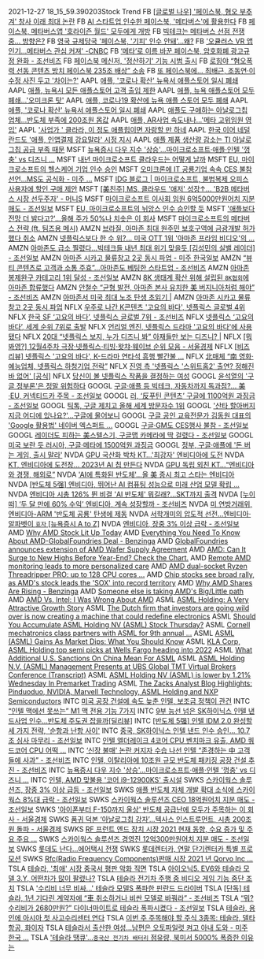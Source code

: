2021-12-27 18_15_59.390203Stock Trend
   FB                                                                                                                                                                                                                                                                                                                                [[글로벌 나우] '페이스북, 혐오 부추겨' 창사 이래 최대 논란](https://www.voakorea.com/a/6362496.html)
   FB                                                                                                                                                                                                                                                                                                                             [AI 스타트업 인수한 페이스북, '메타버스'에 활용한다](https://zdnet.co.kr/view/%3Fno%3D20211227092834)
   FB                                                                                                                                                                                                                                                                                                                              [페이스북, 메타버스앱 '호라이즌 월드' 모두에게 개방](https://www.bloter.net/newsView/blt202112100001)
   FB                                                                                                                                                                                                                                                                                                              [빅테크는 메타버스 선점 전쟁 중… 방향은?](http://it.chosun.com/site/data/html_dir/2021/12/27/2021122701855.html)
   FB                                                                                                                                                                                                                                                                                                                            [영국 규제당국 '페이스북, '기피' 인수 안돼'...왜?](https://www.bloter.net/newsView/blt202112010001)
   FB                                                                                                                                                                                                                                                                                                                   ['오큘러스 VR 앱 인기...메타버스 관심 커져' -CNBC](https://www.hankyung.com/finance/article/202112287665i)
   FB                                                                                                                                                                                                                                                                    [‘메타’로 이름 바꾼 페이스북, 암호화폐 광고규정 완화 - 조선비즈](https://biz.chosun.com/international/international_economy/2021/12/02/VOP4MIOJTVGILJRWWYXQCLQNOA/)
   FB                                                                                                                                                                                                                                                                                                                                  [페이스북 메신저, '정산하기' 기능 시범 출시](https://zdnet.co.kr/view/%3Fno%3D20211206093954)
   FB                                                                                                                                                                                                                                                                                                    [로힝야 “혐오폭력 선동 콘텐츠 방치 페이스북 235조 배상” 소송](https://www.hani.co.kr/arti/international/asiapacific/1022276.html)
   FB                                                                                                                                                                                                                                                                                               [또 페이스북에... 최배근, 조동연·이수정 사진 두고 '차이는?'](http://www.ohmynews.com/NWS_Web/View/at_pg.aspx%3FCNTN_CD%3DA0002791249)
 AAPL                                                                                                                                                                                                                                                                                                            [애플, '코로나 확산' 뉴욕서 애플스토어 일시 폐쇄](http://www.wikileaks-kr.org/news/articleView.html%3Fidxno%3D120124)
 AAPL                                                                                                                                                                                                                                                                                                                              [애플, 뉴욕시 모든 애플스토어 고객 출입 제한](https://www.asiae.co.kr/article/2021122807322469412)
 AAPL                                                                                                                                                                                                                                                                                                                              [애플, 뉴욕 애플스토어 모두 폐쇄...'오미크론 탓'](https://zdnet.co.kr/view/%3Fno%3D20211228092530)
 AAPL                                                                                                                                                                                                                                                                                                                      [애플, 코로나19 확산에 뉴욕 애플 스토어 모두 폐쇄](https://newsis.com/view/%3Fid%3DNISX20211228_0001703939)
 AAPL                                                                                                                                                                                                                                                                           [애플, '코로나 확산' 뉴욕서 애플스토어 일시 폐쇄](https://www.yna.co.kr/view/AKR20211228039300091%3Fsection%3Dsafe/news%26site%3Dmajor_news02_related)
 AAPL                                                                                                                                                                                                                                                                                                                  [애플도 구애하는 아날로그칩 업체…반도체 부족에 200조원 몸값](https://radiokorea.com/news/article.php%3Fuid%3D378232)
 AAPL                                                                                                                                                                                                                                                                                                                                 [애플, AR사업 속도내나…'메타 고위임원 영입'](https://zdnet.co.kr/view/%3Fno%3D20211227223040)
 AAPL                                                                                                                                                                                                                                                                                                                 ['사업가 ' 클라라, 이 정도 애플힙이면 자랑할 만 하네](http://www.koreadaily.com/news/read.asp%3Fart_id%3D9844882)
 AAPL                                                                                                                                                                                                                                                                                                               [한국 이어 네덜란드도 '애플, 인앱결제 강요말라' 시정 지시](http://www.koreadaily.com/news/read.asp%3Fart_id%3D9843943)
 AAPL                                                                                                                                                                                                                                                                                                                      [애플 제품 생산량 감소는 TI 아날로그칩 공급 부족 때문](https://www.hellot.net/news/article.html%3Fno%3D64579)
 MSFT                                                                                                                                                                                                                                                                                          [뉴욕증시 다우 지수 '상승'...마이크로소프트·애플·인텔 '껑충' vs 디즈니 ...](http://www.choicenews.co.kr/news/articleView.html%3Fidxno%3D87578)
 MSFT                                                                                                                                                                                                                                                                                                                                    [내년 마이크로소프트 클라우드는 어떻게 날까](https://zdnet.co.kr/view/%3Fno%3D20211224151202)
 MSFT                                                                                                                                                                                                                                                                                                                          [EU, 마이크로소프트의 헬스케어 기업 인수 승인](https://www.hankyung.com/finance/article/202112224878i)
 MSFT                                                                                                                                                                                                                                                                                                             [오미크론에 IT 공룡기업 속속 CES 불참 선언…MS도 공식화 - 미주 ...](http://www.koreatimes.com/article/20211225/1395120)
 MSFT                                                                                                                                                                                                                                                                                                                            [IDG 블로그 | 마이크로소프트, 불법복제 오피스 사용자에 할인 구매 제안](https://www.itworld.co.kr/news/218439)
 MSFT                                                                                                                                                                                                                                                                                       [[美친주] MS, 클라우드 '애저' 성장↑… 'B2B 메타버스 시장 선두주자' - 머니S](https://moneys.mt.co.kr/news/mwView.php%3Fno%3D2021122717038082701)
 MSFT                                                                                                                                                                                                                                                                     [마이크로소프트 이사회 임원 6억5000만원어치 지분 매도 - 조선일보](https://www.chosun.com/economy/global-stock/top30-stocks/2021/12/09/XZUFHPL3WWWJATE7CP3U3NJT4U/)
 MSFT                                                                                                                                                                                                                                                                                                                           [EU, 마이크로소프트의 뉘앙스 인수 승인할 듯](https://www.hankyung.com/economy/article/202112110882i)
 MSFT                                                                                                                                                                                                                                                                                                                 ['애플보다 전망 더 밝다고?'…올해 주가 50%나 치솟은 이 회사](https://www.mk.co.kr/news/stock/view/2021/12/1121354/)
 MSFT                                                                                                                                                                                                                                                                                                                                                    [마이크로소프트의 메타버스 전략 (ft. 팀즈용 메시)](https://slownews.kr/83113)
 AMZN                                                                                                                                                                                                                                                                                                              [브라질, 아마존 최대 원주민 보호구역에 금광개발 허가했다 취소](http://www.koreadaily.com/news/read.asp%3Fart_id%3D9844754)
 AMZN                                                                                                                                                                                                                                                                                               [넷플릭스보다 한 수 위?… 미국 OTT 1위 '아마존 프라임 비디오'의 ...](http://www.brandbrief.co.kr/news/articleView.html%3Fidxno%3D4929)
 AMZN                                                                                                                                                                                                                                                                         [아마존도 급소 찔렸다...빅테크들 내년 최대 위기 맞을듯 [김성민의 실밸 레이더] - 조선일보](https://www.chosun.com/economy/tech_it/2021/12/23/VVR3BUSLDZFCHO7AVFVF2JHPDE/)
 AMZN                                                                                                                                                                                                                                                                                                                         [아마존 시카고 물류창고 2곳 동시 파업 - 미주 한국일보](http://www.koreatimes.com/article/20211223/1394908)
 AMZN                                                                                                                                                                                                                                                                         [“뷰티 콘텐츠로 고객과 소통 주효”…아마존도 베팅한 스타트업 - 조선비즈](https://biz.chosun.com/international/global_people/2021/12/28/NFNPL7Y6KZGGPBEGHGT4TG76JM/)
 AMZN                                                                                                                                                                                                                                                                                           [아마존 봉제완구 카테고리 1위 달성 - 조선일보](https://www.chosun.com/special/special_section/2021/12/28/LPVGBT3ZWRDDRFK2PV3ZKDCCRA/)
 AMZN                                                                                                                                                                                                                                                                                                                 [8K 생태계 확산 위해 설립된 `8K협회`에 아마존 합류했다](https://www.mk.co.kr/news/business/view/2021/12/1201488/)
 AMZN                                                                                                                                                                                                                                                                      [안철수 “균형 발전, 아마존 본사 유치한 美 버지니아처럼 해야” - 조선비즈](https://biz.chosun.com/policy/politics/election2022/2021/12/23/QW6UKJ3Q4FDTRNTV4W7B3L6OXQ/)
 AMZN                                                                                                                              [아마존서 미국 최대 노조 탄생 초읽기 |](http://heraldk.com/2021/12/23/%25EC%2595%2584%25EB%25A7%2588%25EC%25A1%25B4%25EC%2584%259C-%25E7%25BE%258E-%25EC%25B5%259C%25EB%258C%2580-%25EB%2585%25B8%25EC%25A1%25B0-%25ED%2583%2584%25EC%2583%259D-%25EC%25B4%2588%25EC%259D%25BD%25EA%25B8%25B0/)
 AMZN                                                                                                                                                                                                                                                                                                                                [아마존 시카고 물류창고 2곳 동시 파업](https://www.mk.co.kr/news/world/view/2021/12/1199568/)
 NFLX                                                                                                                                                                                                                                                                                                         [우주로 나간 K콘텐츠 '고요의 바다', 넷플릭스 글로벌 4위](https://www.hani.co.kr/arti/culture/culture_general/1024907.html)
 NFLX                                                                                                                                                                                                                                                                                            [한국 SF ‘고요의 바다’, 넷플릭스 글로벌 7위 - 조선비즈](https://biz.chosun.com/it-science/ict/2021/12/26/MUUBZZOC5ZENLP5OUURTWI7GPE/)
 NFLX                                                                                                                                                                                                                                                                                                            [넷플릭스 ‘고요의 바다’, 세계 순위 7위로 출발](https://www.donga.com/news/Culture/article/all/20211226/110952788/1)
 NFLX                                                                                                                                                                                                                                                                                                                          [언리얼 엔진, 넷플릭스 드라마 '고요의 바다'에 사용됐다](https://www.hankyung.com/it/article/202112277614v)
 NFLX                               [20대 “넷플릭스 보지, 누가 디즈니 봐” 아재들만 보는 디즈니? |](http://heraldk.com/2021/12/26/20%25EB%258C%2580-%25EB%2584%25B7%25ED%2594%258C%25EB%25A6%25AD%25EC%258A%25A4-%25EB%25B3%25B4%25EC%25A7%2580-%25EB%2588%2584%25EA%25B0%2580-%25EB%2594%2594%25EC%25A6%2588%25EB%258B%2588-%25EB%25B4%2590-%25EC%2595%2584%25EC%259E%25AC%25EB%2593%25A4%25EB%25A7%258C-%25EB%25B3%25B4%25EB%258A%2594/)
 NFLX                                                                                                                                                                                                                                                                                                                   [[뭐봐영?] 12월4주차 극장·넷플릭스·티빙·왓챠·웨이브 순위 모음 - 서울경제](https://www.sedaily.com/NewsVIew/22VGG6NUJ7)
 NFLX                                                                                                                                                                                                                                                                                               [[비즈 리뷰] 넷플릭스 '고요의 바다', K-드라마 연타석 흥행 빨간불 ...](http://enter.etoday.co.kr/view/news_view.php%3FvarAtcId%3D217153)
 NFLX                                                                                                                                                                                                                                                                                                         [北매체 “南 영화·예능업체, 넷플릭스 하청기업 전락”](https://www.donga.com/news/Politics/article/all/20211226/110951827/1)
 NFLX                                                                                                                                                                                                                                                                                  [진영 측 '넷플릭스 '스위트홈2' 출연? 정해진 바 없어' [공식]](https://www.edaily.co.kr/news/read%3FnewsId%3D01161126629282784%26mediaCodeNo%3D258)
 NFLX                                                                                                                                                                                                                                                                                                                                   [당신이 볼 넷플릭스 작품을 결정하는 여성](https://www.bbc.com/korean/international-59779536)
GOOGL                                                                                                                                                                                                                                                                                                                                     [윤석열의 '구글 정부론'은 정말 위험하다](https://zdnet.co.kr/view/%3Fno%3D20211226143840)
GOOGL                                                                                                                                                                                                                                                                            [구글·애플 등 빅테크, 자동차까지 독과점?... 美·EU, 커넥티드카 주목 - 조선일보](https://www.chosun.com/international/us/2021/12/27/A5SCI2P2MJDNJPCPRTABPQSFUU/)
GOOGL                                                                                                                                                                                                                                                                       [러, ‘反푸틴 콘텐츠’ 구글에 1100억원 과징금 - 조선일보](https://www.chosun.com/international/international_general/2021/12/26/DW7HUV5OG5BNZJK5CWXWWKF55Y/)
GOOGL                                                                                                     [틱톡, 구글 제치고 올해 세계 방문자수 1위](https://atlantak.com/%25ED%258B%25B1%25ED%2586%25A1-%25EA%25B5%25AC%25EA%25B8%2580-%25EC%25A0%259C%25EC%25B9%2598%25EA%25B3%25A0-%25EC%2598%25AC%25ED%2595%25B4-%25EC%2584%25B8%25EA%25B3%2584-%25EB%25B0%25A9%25EB%25AC%25B8%25EC%259E%2590%25EC%2588%2598-1%25EC%259C%2584/)
GOOGL                                                                                                                                                                                                                                                                                                                      ['산타 할아버지 지금 어디에 있나요?'…구글에 물어보니](https://www.hankyung.com/finance/article/2021122427087)
GOOGL                                                                                                                                                                                                                                                                                            [구글 공인 교육전문가 김동원 대표의 'Google 활용법' 네이버 엑스퍼트 ...](http://www.lecturernews.com/news/articleView.html%3Fidxno%3D84939)
GOOGL                                                                                                                                                                                                                                                                                                       [구글·GM도 CES행사 불참 - 조선일보](https://www.chosun.com/economy/tech_it/2021/12/25/TH53OY2DSBAHPJLBLH7ZVJACF4/)
GOOGL                                                                                                                                                                                                                                                                    [레이더도 피하는 美스텔스기, 구글맵 카메라에 딱 걸렸다 - 조선일보](https://www.chosun.com/international/international_general/2021/12/23/HFYKZX6XFZECZGVP35FTRUWKGA/)
GOOGL                                                                                                                                                                                                                                                                                                                    [미국 보란 듯 러시아, 구글·메타에 1500억원 과징금](https://www.yonhapnewstv.co.kr/news/MYH20211226003400038)
GOOGL                                                                                                                                                                                                                                                                                                                              [정부, 구글·애플에 '돈 버는 게임, 출시 말라'](https://www.hankyung.com/it/article/2021122770631)
 NVDA                                                                                                                                                                                                                                                                                                                   [GPU 국산화 박차 KT…'최강자' 엔비디아에 도전](http://news.bizwatch.co.kr/article/industry/2021/12/28/0001)
 NVDA                                                                                                                                                                                                                                                                                                        [KT, 엔비디아에 도전장… 2023년 AI 칩 만든다](http://it.chosun.com/site/data/html_dir/2021/12/28/2021122800008.html)
 NVDA                                                                                                                                                                                                                                                                                           [GPU 독립 외친 KT…“엔비디아와 경쟁, 해외로”](https://www.edaily.co.kr/news/read%3FnewsId%3D01433366629283112%26mediaCodeNo%3D257)
 NVDA                                                                                                                                                                                                                                                                                                                    ['AI에 특화된 반도체'…올 美 증시 최고 스타는 엔비디아](https://www.hankyung.com/finance/article/2021122646721)
 NVDA                                                                                                                                                                                                                                                                                                        [[반도체 5强] 엔비디아, 뛰어난 AI 컴퓨팅 성능으로 미래 산업 모델 확립 ...](http://www.hellot.net/news/article.html%3Fno%3D64565)
 NVDA                                                                                                                                                                                                                                                                                                   [엔비디아 시총 126% 뛴 비결 'AI 반도체' 뭐길래?…SKT까지 출격](https://www.sisaon.co.kr/news/articleView.html%3Fidxno%3D134843)
 NVDA                                                                                                                                                                                                                                                                               [[누이떠] ‘두 달 만에 60% 수익’ 엔비디아, 계속 성장할까 - 조선비즈](https://biz.chosun.com/stock/stock_general/2021/11/29/JX3LDTXKKVE5JB27SM4AY4EUR4/)
 NVDA                                                                                                                                                                                                                                                                                                         [미 연방거래위, 엔비디아-ARM '반도체 공룡' 탄생에 제동](https://www.hani.co.kr/arti/economy/economy_general/1021885.html)
 NVDA                                                                                                                                                                                                                                                                                         [서학개미의 압도적 선전…엔비디아·알파벳이 `효자` [뉴욕증시 A to Z]](https://www.wowtv.co.kr/NewsCenter/News/Read%3FarticleId%3DA202112270187)
 NVDA                                                                                                                                                                                                                                                                                   [엔비디아, 장중 3% 이상 급락 - 조선일보](https://www.chosun.com/economy/global-stock/top30-stocks/2021/12/14/TQR52VHUFPBRQ2USHTCJ22ORXI/)
  AMD                                                                                                                                                                                                                                                                                                           [Why AMD Stock Lit Up Today](https://www.fool.com/investing/2021/12/27/why-amd-stock-lit-up-today/)
  AMD                                                                                                                                                                                                                              [Everything You Need To Know About AMD-GlobalFoundries Deal - Benzinga](https://www.benzinga.com/news/21/12/24777186/everything-you-need-to-know-about-amd-globalfoundries-deal)
  AMD                                                                                                                                                                                                                                  [GlobalFoundries announces extension of AMD Wafer Supply Agreement](https://seekingalpha.com/news/3783343-globalfoundries-announces-extension-of-amd-wafer-supply-agreement)
  AMD                                                                                                                                                                                                                                  [AMD: Can It Surge to New Highs Before Year-End? Check the Chart.](https://www.thestreet.com/investing/advanced-micro-devices-stock-new-highs-before-year-end-december-2021)
  AMD                                                                                                                                                                                                                                             [Remote AMD monitoring leads to more personalized care](https://www.healio.com/news/ophthalmology/20211227/remote-amd-monitoring-leads-to-more-personalized-care)
  AMD                                                                                                                                                                                                                         [AMD dual-socket Ryzen Threadripper PRO: up to 128 CPU cores ...](https://www.tweaktown.com/news/83600/amd-dual-socket-ryzen-threadripper-pro-up-to-128-cpu-cores-4tb-ram/index.html)
  AMD                                                                                                                                                                                               [Chip stocks see broad rally, as AMD's stock leads the 'SOX' into record territory](https://www.marketwatch.com/story/chip-stocks-see-broad-rally-as-amds-stock-leads-the-sox-into-record-territory-2021-12-27)
  AMD                                                                                                                                                                                                                                                                                [Why AMD Shares Are Rising - Benzinga](https://www.benzinga.com/trading-ideas/movers/21/12/24783210/why-amd-shares-are-rising)
  AMD                                                                                                                                                                                                                                                                          [Someone else is taking AMD's Big/Little path](https://www.semiaccurate.com/2021/12/27/someone-else-is-taking-amds-big-little-path/)
  AMD                                                                                                                                                                                                                                                                                      [AMD Vs. Intel: I Was Wrong About AMD](https://seekingalpha.com/article/4476675-amd-vs-intel-intc-i-was-wrong-about-amd)
 ASML                                                                                                                                                                                                                                                                              [ASML Holding: A Very Attractive Growth Story](https://www.nasdaq.com/articles/asml-holding%253A-a-very-attractive-growth-story)
 ASML                                                                                                                                                                                      [The Dutch firm that investors are going wild over is now creating a machine that could redefine electronics](https://www.cnbc.com/2021/12/10/asmls-high-na-euv-lithography-machine-is-set-to-transform-chipmaking.html)
 ASML                                                                                                                                                                                                                               [Should You Accumulate ASML Holding NV (ASML) Stock Thursday?](https://www.investorsobserver.com/news/stock-update/should-you-accumulate-asml-holding-nv-asml-stock-thursday-2)
 ASML                                                                                                                                                                                                                        [Cornell mechatronics class partners with ASML for 9th annual ...](https://ithacavoice.com/2021/12/cornell-mechatronics-class-partners-with-asml-for-8th-annual-robotics-competition/)
 ASML                                                                                                                                                                                                                                                          [ASML (ASML) Gains As Market Dips: What You Should Know](https://www.nasdaq.com/articles/asml-asml-gains-as-market-dips%253A-what-you-should-know-0)
 ASML                                                                                                                                                                                                                         [KLA Corp, ASML Holding top semi picks at Wells Fargo heading into 2022](https://seekingalpha.com/news/3782364-kla-corp-asml-holding-top-semi-picks-at-wells-fargo-heading-into-2022)
 ASML                                                                                                                                                                                                                                                         [What Additional U.S. Sanctions On China Mean For ASML](https://seekingalpha.com/article/4475198-what-additional-us-sanctions-on-china-mean-for-asml)
 ASML                                                                                                                                                                        [ASML Holding N.V. (ASML) Management Presents at UBS Global TMT Virtual Brokers Conference (Transcript)](https://seekingalpha.com/article/4474027-asml-holding-n-v-asml-management-presents-ubs-global-tmt-virtual-brokers-conference)
 ASML                                                                                                                                                                                                           [ASML Holding NV (ASML) is lower by 1.21% Wednesday In Premarket Trading](https://www.investorsobserver.com/news/stock-update/asml-holding-nv-asml-is-lower-by-1-21-wednesday-in-premarket-trading)
 ASML                                                                                                                                                                                                        [The Zacks Analyst Blog Highlights: Pinduoduo, NVIDIA, Marvell Technology, ASML Holding and NXP Semiconductors](https://finance.yahoo.com/news/zacks-analyst-blog-highlights-pinduoduo-115311888.html)
 INTC                                                                                                                                                                                                                                                                                                                                      [미국 공장 건설에 속도 늦춘 인텔, 보조금 정책이 관건](https://byline.network/2021/12/27-172/)
 INTC                                                                                                                                                                                                                                                                                                                                          [“인텔 맥에선 못쓰는” M1 맥 전용 기능 7가지](https://www.itworld.co.kr/news/219844)
 INTC                                                                                                                                                                                                                                                                                                         [9부 능선 넘은 SK하이닉스 인텔 낸드사업 인수…반도체 주도권 잡을까[딜리뷰]](https://www.hankyung.com/economy/article/202112242286i)
 INTC                                                                                                                                                                                                                                                                                                         [[반도체 5强] 인텔 IDM 2.0 완성할 세 가지 전략, '순항과 난항 사이'](https://www.hellot.net/news/article.html%3Fno%3D64562)
 INTC                                                                                                                                                                                                                                                                                  [중국, SK하이닉스 인텔 낸드 인수 승인… 10.7조 심사 마무리 - 조선일보](https://www.chosun.com/economy/tech_it/2021/12/22/YQLOTG2F5ZHVNCNCYT4KEWI6GY/)
 INTC                                                                                                                                                                                                                                                                                                                        [인텔 엘더레이크 4코어 CPU 벤치마크 유출, AMD 쿼드코어 CPU 어떡 ...](https://kbench.com/%3Fq%3Dnode/228466)
 INTC                                                                                                                                                                                                                                                          [‘신장 불매’ 논란 커지자 수습 나선 인텔 “존경하는 中 고객들에 사과” - 조선비즈](https://biz.chosun.com/international/international_economy/2021/12/23/FOOBGMZ5W5CM3I3YYW7WRQSPYI/)
 INTC                                                                                                                                                                                                                                                                [인텔, 이탈리아에 10조원 규모 반도체 패키징 공장 건설 추진 - 조선비즈](https://biz.chosun.com/international/international_economy/2021/12/24/3JEAUDNN2FHRPKRTL2WTXWNDGI/)
 INTC                                                                                                                                                                                                                                                                                          [뉴욕증시 다우 지수 '상승'...마이크로소프트·애플·인텔 '껑충' vs 디즈니 ...](http://www.choicenews.co.kr/news/articleView.html%3Fidxno%3D87578)
 INTC                                                                                                                                                                                                                                                                                                                            [인텔, AMD 맞불용 '코어 i9-12900KS' 출시설](https://zdnet.co.kr/view/%3Fno%3D20211224160253)
 SWKS                                                                                                                                                                                                                                                                   [스카이웍스 솔루션즈, 장중 3% 이상 급등 - 조선일보](https://www.chosun.com/economy/global-stock/top-gainers-and-losers/2021/12/08/CKNLKD4RKHQJHA333USDEB7QIE/)
 SWKS                                                                                                                                                                                                                                                                                 [애플 반도체 자체 개발 확대 소식에 스카이웍스 8%대 급락 - 조선일보](https://www.chosun.com/economy/global-stock/2021/12/17/GLYXOFKC4NGOBP43AOWGC5DYDI/)
 SWKS                                                                                                                                                                                                                                                                            [스카이웍스 솔루션즈 CEO 18억원어치 지분 매도 - 조선일보](https://www.chosun.com/economy/global-stock/ownership/2021/12/24/YPUG7NDAZ5JUQNU5VDXAUUXB5A/)
 SWKS                                                                                                                                                                                                                                                                                                               ['아이폰부터 F-150까지 울상' 반도체 공급난에 모두가 주목하는 이 회사 - 서울경제](https://www.sedaily.com/NewsVIew/22VGE7SI0E)
 SWKS                                                                                                                                                                                                                                                                                                                [품귀 덕본 ‘아날로그칩 강자’…텍사스 인스트루먼트, 시총 200조원 돌파 - 서울경제](https://www.sedaily.com/NewsVIew/22VGFHOP98)
 SWKS [RF 프런트 엔드 장치 시장 2021 현재 동향, 수요 증가 및 주요 주요 ...](https://icibs.org/news/834029/rf-%25ED%2594%2584%25EB%259F%25B0%25ED%258A%25B8-%25EC%2597%2594%25EB%2593%259C-%25EC%259E%25A5%25EC%25B9%2598-%25EC%258B%259C%25EC%259E%25A5-2021-%25ED%2598%2584%25EC%259E%25AC-%25EB%258F%2599%25ED%2596%25A5-%25EC%2588%2598%25EC%259A%2594-%25EC%25A6%259D%25EA%25B0%2580-%25EB%25B0%258F-%25EC%25A3%25BC%25EC%259A%2594/)
 SWKS                                                                                                                                                                                                                                                                        [스카이웍스 솔루션즈 경영진 12억300만원어치 지분 매도 - 조선일보](https://www.chosun.com/economy/global-stock/ownership/2021/11/19/E34EPYM3AUFPLJFTAEMMYFBIKQ/)
 SWKS                                                                                                                                                              [롯데도 난다…에어택시 전쟁](https://www.msn.com/ko-kr/money/topstories/%25EB%25A1%25AF%25EB%258D%25B0%25EB%258F%2584-%25EB%2582%259C%25EB%258B%25A4-%25EC%2597%2590%25EC%2596%25B4%25ED%2583%259D%25EC%258B%259C-%25EC%25A0%2584%25EC%259F%2581/ar-AARog0U)
 SWKS                                                                                                                                                                                                                                                                                                [롯데렌터카, 연말 단기렌터카 특별 프로모션](https://www.edaily.co.kr/news/read%3FnewsId%3D01387446629281472%26mediaCodeNo%3D257)
 SWKS        [Rfc(Radio Frequency Components)판매 시장 2021 년 Qorvo Inc ...](https://www.gold-kids.com/news/23375/rfcradio-frequency-components%25ED%258C%2590%25EB%25A7%25A4-%25EC%258B%259C%25EC%259E%25A5-2021-%25EB%2585%2584-qorvo-inc-%25EC%2599%2580%25EC%259D%2598-%25EB%258F%2584%25EC%25A0%2584%25EA%25B3%25BC-%25EC%2583%2588%25EB%25A1%259C%25EC%259A%25B4-%25EA%25B8%25B0%25ED%259A%258C-%25EB%25AF%25B8/)
 TSLA                                                                                                                                                                                                                                                                                                                                            [테슬라, '최애' 시장 중국서 평판 악화 직면](https://paxnetnews.com/articles/81916)
 TSLA                                                                                                                                                                                                                                                                                                    [아이오닉5. EV6와 테슬라 모델 3.Y, 어떤차가 많이 팔렸나?](https://www.autodaily.co.kr/news/articleView.html%3Fidxno%3D431080)
 TSLA                                                                                                                                                                                                                                                                                                                            [테슬라 전기차 주행 중 비디오 게임 기능 중단 조치](http://www.koreatimes.com/article/20211223/1394928)
 TSLA                                                                                                                                                                                                                                                                                                                        ['수리비 너무 비싸...' 테슬라 모델S 폭파한 핀란드 드라이버](https://www.bloter.net/newsView/blt202112280003)
 TSLA                                                                                                                                                                                                                                                                               [[단독] 테슬라, 1년 기다린 계약자에 “車 취소하거나 비싼 모델로 바꿔라” - 조선비즈](https://biz.chosun.com/industry/car/2021/12/23/WPDEAWUUKJBJHEPUV7ZW7A3BTE/)
 TSLA                                                                                                                                                                                                                                                               [“뭐? 수리비가 2680만원?” 다이너마이트로 테슬라 폭파시켰다 - 조선일보](https://www.chosun.com/international/international_general/2021/12/22/3N5HZT2GLBEM5O5ZQNSNHSHIL4/)
 TSLA                                                                                                                                                                                                                                                                                                                   [테슬라, 용인에 아시아 첫 사고수리센터 연다](http://www.econovill.com/news/articleView.html%3Fidxno%3D560244)
 TSLA                                                                                                                                                                                                                                                                                                                     [이번 주 주목해야 할 주식 3종목: 테슬라, 델타항공, 화이자](https://kr.investing.com/analysis/article-200438511)
 TSLA                                                                                                                                                                                                                                                                                                              [테슬라서 출산한 여성…남편은 오토파일럿 켜고 아내 도와 - 미주 한국 ...](http://www.koreatimes.com/article/20211220/1394342)
 TSLA                                                                                                                                                                                                                                                                                                        ['테슬라 땡큐'…`중국산 전기차 배터리` 점유량, 북미서 5000% 폭증한 이유는](https://www.mk.co.kr/news/world/view/2021/12/1208563/)
